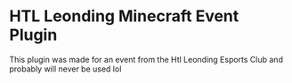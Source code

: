 # HTL Leonding Minecraft Event Plugin

This plugin was made for an event from the Htl Leonding Esports Club and probably will never be used lol 
